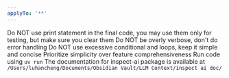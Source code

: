 ```yaml
---
applyTo: '**'
---
```

Do NOT use print statement in the final code, you may use them only for testing, but make sure you clear them 
Do NOT be overly verbose, don't do error handling
Do NOT use excessive conditional and loops, keep it simple and concise
Prioritize simplicity over feature comprehensiveness
Run code using `uv run`
The documentation for inspect-ai package is available at `/Users/luhancheng/Documents/Obsidian Vault/LLM Context/inspect ai doc/`